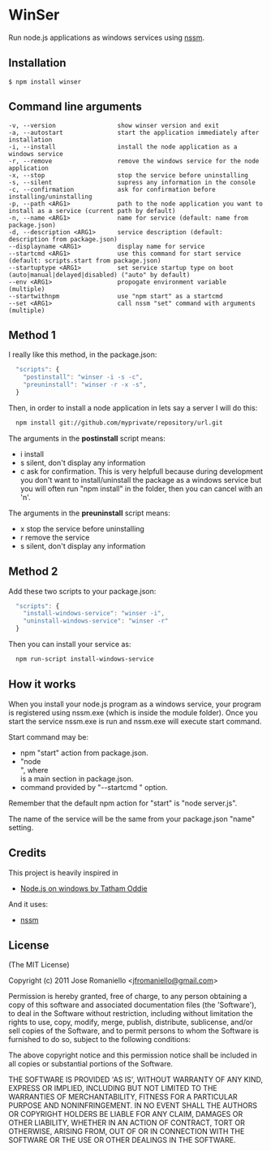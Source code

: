 # WinSer

  Run node.js applications as windows services using [nssm](http://nssm.cc).

## Installation

    $ npm install winser

## Command line arguments

    -v, --version                 show winser version and exit
    -a, --autostart               start the application immediately after installation
    -i, --install                 install the node application as a windows service
    -r, --remove                  remove the windows service for the node application
    -x, --stop                    stop the service before uninstalling
    -s, --silent                  supress any information in the console
    -c, --confirmation            ask for confirmation before installing/uninstalling
    -p, --path <ARG1>             path to the node application you want to install as a service (current path by default)
    -n, --name <ARG1>             name for service (default: name from package.json)
    -d, --description <ARG1>      service description (default: description from package.json)
    --displayname <ARG1>          display name for service
    --startcmd <ARG1>             use this command for start service (default: scripts.start from package.json)
    --startuptype <ARG1>          set service startup type on boot (auto|manual|delayed|disabled) ("auto" by default)
    --env <ARG1>                  propogate environment variable (multiple)
    --startwithnpm                use "npm start" as a startcmd
    --set <ARG1>                  call nssm "set" command with arguments (multiple)

## Method 1

I really like this method, in the package.json:

```js
  "scripts": {
    "postinstall": "winser -i -s -c",
    "preuninstall": "winser -r -x -s",
  }
```

Then, in order to install a node application in lets say a server I will do this:

```bash
  npm install git://github.com/myprivate/repository/url.git
```

The arguments in the **postinstall** script means:

-  i install
-  s silent, don't display any information
-  c ask for confirmation. This is very helpfull because during development you don't want to install/uninstall the package as a windows service but you will often run "npm install" in the folder, then you can cancel with an 'n'.

The arguments in the **preuninstall** script means:

-  x stop the service before uninstalling
-  r remove the service
-  s silent, don't display any information


## Method 2

Add these two scripts to your package.json:

```js
  "scripts": {
    "install-windows-service": "winser -i",
    "uninstall-windows-service": "winser -r"
  }
```

Then you can install your service as:

```bash
  npm run-script install-windows-service
```

## How it works

When you install your node.js program as a windows service, your program is registered using nssm.exe (which is inside the module folder). Once you start the service nssm.exe is run and nssm.exe will execute start command.

Start command may be:
 - npm "start" action from package.json.
 - "node <main>", where <main> is a main section in package.json.
 - command provided by "--startcmd <command>" option.

Remember that the default npm action for "start" is "node server.js".

The name of the service will be the same from your package.json "name" setting.

## Credits

This project is heavily inspired in

 - [Node.js on windows by Tatham Oddie](http://blog.tatham.oddie.com.au/2011/03/16/node-js-on-windows/)

And it uses:

 - [nssm](http://nssm.cc)

## License

(The MIT License)

Copyright (c) 2011 Jose Romaniello &lt;jfromaniello@gmail.com&gt;

Permission is hereby granted, free of charge, to any person obtaining
a copy of this software and associated documentation files (the
'Software'), to deal in the Software without restriction, including
without limitation the rights to use, copy, modify, merge, publish,
distribute, sublicense, and/or sell copies of the Software, and to
permit persons to whom the Software is furnished to do so, subject to
the following conditions:

The above copyright notice and this permission notice shall be
included in all copies or substantial portions of the Software.

THE SOFTWARE IS PROVIDED 'AS IS', WITHOUT WARRANTY OF ANY KIND,
EXPRESS OR IMPLIED, INCLUDING BUT NOT LIMITED TO THE WARRANTIES OF
MERCHANTABILITY, FITNESS FOR A PARTICULAR PURPOSE AND NONINFRINGEMENT.
IN NO EVENT SHALL THE AUTHORS OR COPYRIGHT HOLDERS BE LIABLE FOR ANY
CLAIM, DAMAGES OR OTHER LIABILITY, WHETHER IN AN ACTION OF CONTRACT,
TORT OR OTHERWISE, ARISING FROM, OUT OF OR IN CONNECTION WITH THE
SOFTWARE OR THE USE OR OTHER DEALINGS IN THE SOFTWARE.
